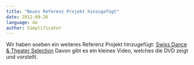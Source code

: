 ```yaml
---
title: "Neues Referenz Projekt hinzugefügt"
date: 2012-09-26
language: de
author: Simplificator
---
```


Wir haben soeben ein weiteres Referenz Projekt hinzugefügt: [Swiss Dance & Theater Selection](http://simplificator.com/de/referenzen/swiss_dance_selection/) Davon gibt es ein kleines Video, welches die DVD zeigt und vorstellt.
